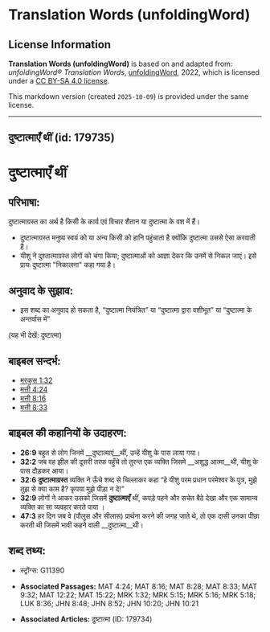 # Translation Words (unfoldingWord)

## License Information

**Translation Words (unfoldingWord)** is based on and adapted from: _unfoldingWord® Translation Words_, [unfoldingWord](https://unfoldingword.org/utw), 2022, which is licensed under a [CC BY-SA 4.0 license](https://creativecommons.org/licenses/by-sa/4.0/legalcode.en).

This markdown version (created `2025-10-09`) is provided under the same license.



--------------------------------

## दुष्टात्माएँ थीं (id: 179735)

दुष्टात्माएँ थीं
================

परिभाषा:
--------

दुष्टात्माग्रस्त का अर्थ है किसी के कार्य एवं विचार शैतान या दुष्टात्मा के वश में हैं।

* दुष्टात्माग्रस्त मनुष्य स्वयं को या अन्य किसी को हानि पहुंचाता है क्योंकि दुष्टात्मा उससे ऐसा करवाती है।
* यीशु ने दुश्तात्माग्रस्त लोगों को चंगा किया; दुष्टात्माओं को आज्ञा देकर कि उनमें से निकल जाएं। इसे प्रायः दुष्टात्मा "निकालना" कहा गया है।

अनुवाद के सुझाव:
----------------

* इस शब्द का अनुवाद हो सकता है, “दुष्टात्मा नियंत्रित” या “दुष्टात्मा द्वारा वशीभूत” या “दुष्टात्मा के अन्तर्वास में”

(यह भी देखें: दुष्टात्मा)

बाइबल सन्दर्भ:
--------------

* [मरकुस 1:32](https://ref.ly/Mark1:32)
* [मत्ती 4:24](https://ref.ly/Matt4:24)
* [मत्ती 8:16](https://ref.ly/Matt8:16)
* [मत्ती 8:33](https://ref.ly/Matt8:33)

बाइबल की कहानियों के उदाहरण:
----------------------------

* **26:9** बहुत से लोग जिनमें \_\_दुष्टात्माएं\_\_थीं, उन्हें यीशु के पास लाया गया।
* **32:2** जब वह झील की दूसरी तरफ पहुँचे तो तुरन्त एक व्यक्ति जिसमे \_\_अशुद्ध आत्मा\_\_थी, यीशु के पास दौड़कर आया।
* **32:6** **दुष्टात्माग्रस्त** व्यक्ति ने ऊँचे शब्द से चिल्लाकर कहा “हे यीशु परम प्रधान परमेश्वर के पुत्र, मुझे तुझ से क्या काम है? कृपया मुझे पीड़ा न दे!”
* **32:9** लोगों ने आकर उसको जिसमें **दुष्टात्माएँ** थीं, कपड़े पहने और सचेत बैठे देखा और एक सामान्य व्यक्ति का सा व्यवहार करते पाया ।
* **47:3** हर दिन जब वे (पौलुस और सीलास) प्रार्थना करने की जगह जाते थे, तो एक दासी उनका पीछा करती थी जिसमें भावी कहने वाली \_\_दुष्टात्मा\_\_थी।

शब्द तथ्य:
----------

* स्ट्रोंग्स: G11390

* **Associated Passages:** MAT 4:24; MAT 8:16; MAT 8:28; MAT 8:33; MAT 9:32; MAT 12:22; MAT 15:22; MRK 1:32; MRK 5:15; MRK 5:16; MRK 5:18; LUK 8:36; JHN 8:48; JHN 8:52; JHN 10:20; JHN 10:21
* **Associated Articles:** दुष्टात्मा (ID: 179734)

